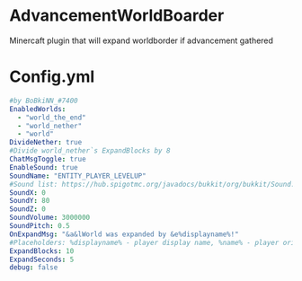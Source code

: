 # AdvancementWorldBoarder
Minercaft plugin that will expand worldborder if advancement gathered
# Config.yml
```yaml
#by BoBkiNN_#7400
EnabledWorlds:
  - "world_the_end"
  - "world_nether"
  - "world"
DivideNether: true
#Divide world_nether`s ExpandBlocks by 8
ChatMsgToggle: true
EnableSound: true
SoundName: "ENTITY_PLAYER_LEVELUP"
#Sound list: https://hub.spigotmc.org/javadocs/bukkit/org/bukkit/Sound.html
SoundX: 0
SoundY: 80
SoundZ: 0
SoundVolume: 3000000
SoundPitch: 0.5
OnExpandMsg: "&a&lWorld was expanded by &e%displayname%!"
#Placeholders: %displayname% - player display name, %name% - player original nickname
ExpandBlocks: 10
ExpandSeconds: 5
debug: false
```
